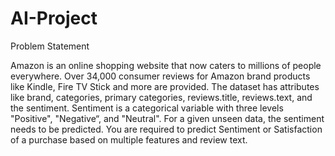 # AI-Project

Problem Statement

Amazon is an online shopping website that now caters to millions of people everywhere. Over 34,000 consumer reviews for Amazon brand products like Kindle, Fire TV Stick and more are provided. The dataset has attributes like brand, categories, primary categories, reviews.title, reviews.text, and the sentiment. Sentiment is a categorical variable with three levels "Positive", "Negative“, and "Neutral". For a given unseen data, the sentiment needs to be predicted. You are required to predict Sentiment or Satisfaction of a purchase based on multiple features and review text.
